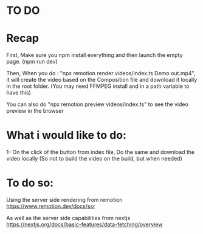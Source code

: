 # TO DO

# Recap
First, Make sure you npm install everything and then launch the empty page. (npm run dev)

Then, When you do : "npx remotion render videos/index.ts Demo out.mp4", it will create the video based on the Composition file and download it locally in the root folder. (You may need FFMPEG install and in a path variable to have this)

You can also do "npx remotion preview videos/index.ts" to see the video preview in the browser

# What i would like to do:
1- On the click of the button from index file, Do the same and download the video locally (So not to build the video on the build, but when needed)

# To do so:
Using the server side rendering from remotion
https://www.remotion.dev/docs/ssr

As well as the server side capabilities from nextjs
https://nextjs.org/docs/basic-features/data-fetching/overview
